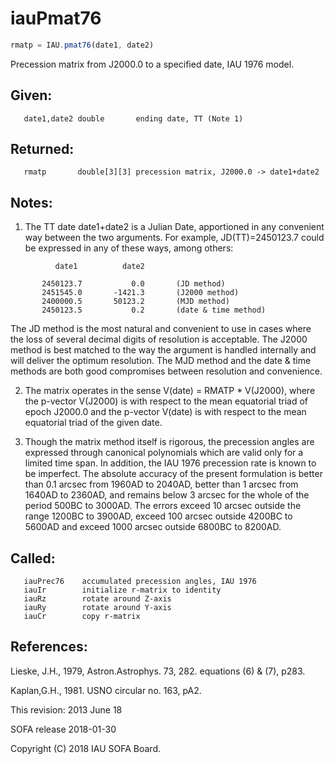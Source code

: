 # iauPmat76

```js
rmatp = IAU.pmat76(date1, date2)
```

Precession matrix from J2000.0 to a specified date, IAU 1976 model.

## Given:
```
   date1,date2 double       ending date, TT (Note 1)
```

## Returned:
```
   rmatp       double[3][3] precession matrix, J2000.0 -> date1+date2
```

## Notes:

1) The TT date date1+date2 is a Julian Date, apportioned in any
   convenient way between the two arguments.  For example,
   JD(TT)=2450123.7 could be expressed in any of these ways,
   among others:

```
          date1          date2

       2450123.7           0.0       (JD method)
       2451545.0       -1421.3       (J2000 method)
       2400000.5       50123.2       (MJD method)
       2450123.5           0.2       (date & time method)
```

   The JD method is the most natural and convenient to use in
   cases where the loss of several decimal digits of resolution
   is acceptable.  The J2000 method is best matched to the way
   the argument is handled internally and will deliver the
   optimum resolution.  The MJD method and the date & time methods
   are both good compromises between resolution and convenience.

2) The matrix operates in the sense V(date) = RMATP * V(J2000),
   where the p-vector V(J2000) is with respect to the mean
   equatorial triad of epoch J2000.0 and the p-vector V(date)
   is with respect to the mean equatorial triad of the given
   date.

3) Though the matrix method itself is rigorous, the precession
   angles are expressed through canonical polynomials which are
   valid only for a limited time span.  In addition, the IAU 1976
   precession rate is known to be imperfect.  The absolute accuracy
   of the present formulation is better than 0.1 arcsec from
   1960AD to 2040AD, better than 1 arcsec from 1640AD to 2360AD,
   and remains below 3 arcsec for the whole of the period
   500BC to 3000AD.  The errors exceed 10 arcsec outside the
   range 1200BC to 3900AD, exceed 100 arcsec outside 4200BC to
   5600AD and exceed 1000 arcsec outside 6800BC to 8200AD.

## Called:
```
   iauPrec76    accumulated precession angles, IAU 1976
   iauIr        initialize r-matrix to identity
   iauRz        rotate around Z-axis
   iauRy        rotate around Y-axis
   iauCr        copy r-matrix
```

## References:

   Lieske, J.H., 1979, Astron.Astrophys. 73, 282.
    equations (6) & (7), p283.

   Kaplan,G.H., 1981. USNO circular no. 163, pA2.

This revision:  2013 June 18

SOFA release 2018-01-30

Copyright (C) 2018 IAU SOFA Board.